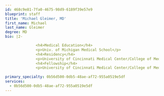 ```yaml
---
id: 468c9e81-7fa0-4675-98d9-6189f39e57e9
blueprint: staff
title: 'Michael Gleimer, MD'
first_name: Michael
last_name: Gleimer
degree: MD
bio: |2-

              <h4>Medical Education</h4>
              <p>Univ. of Michigan Medical School</p>
              <h4>Residency</h4>
              <p>University of Cincinnati Medical Center/College of Medicine Program</p>
              <h4>Fellowship</h4>
              <p>University of Cincinnati Medical Center/College of Medicine Program</p>
          
primary_specialty: 0b56d500-0db5-48ae-af72-955a0519e5df
services:
  - 0b56d500-0db5-48ae-af72-955a0519e5df
---
```

